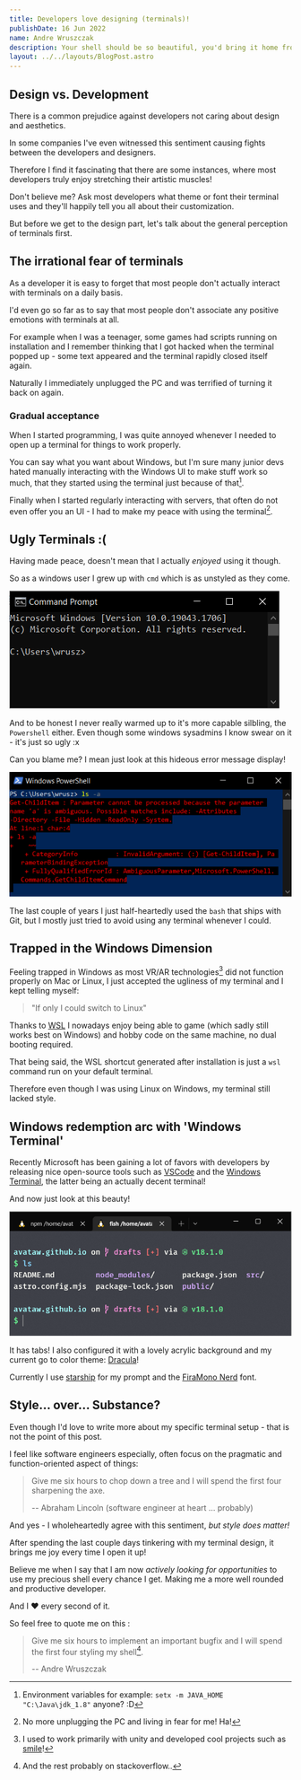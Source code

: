 ```yaml
---
title: Developers love designing (terminals)! 
publishDate: 16 Jun 2022
name: Andre Wruszczak
description: Your shell should be so beautiful, you'd bring it home from the beach.   
layout: ../../layouts/BlogPost.astro
---
```


## **Design vs. Development**

There is a common prejudice against developers not caring about design and aesthetics. 

In some companies I've even witnessed this sentiment causing fights between the developers and designers.

Therefore I find it fascinating that there are some instances, where most developers truly enjoy stretching their artistic muscles!

Don't believe me? Ask most developers what theme or font their terminal uses and they'll happily tell you all about their customization.

But before we get to the design part, let's talk about the general perception of terminals first.

## **The irrational fear of terminals**

As a developer it is easy to forget that most people don't actually interact with terminals on a daily basis.

I'd even go so far as to say that most people don't associate any positive emotions with terminals at all.

For example when I was a teenager, some games had scripts running on installation and I remember thinking that I got hacked when the terminal popped up - some text appeared and the terminal rapidly closed itself again.

Naturally I immediately unplugged the PC and was terrified of turning it back on again.

### Gradual acceptance

When I started programming, I was quite annoyed whenever I needed to open up a terminal for things to work properly.

You can say what you want about Windows, but I'm sure many junior devs hated manually interacting with the Windows UI to make stuff work so much, that they started using the terminal just because of that[^env].

Finally when I started regularly interacting with servers, that often do not even offer you an UI - I had to make my peace with using the terminal[^peace].

## **Ugly Terminals :(**

Having made peace, doesn't mean that I actually _enjoyed_ using it though.

So as a windows user I grew up with `cmd` which is as unstyled as they come.

![cmd](/assets/blog/terminal-design-matters/cmd.png)

And to be honest I never really warmed up to it's more capable silbling, the `Powershell` either.
Even though some windows sysadmins I know swear on it - it's just so ugly :x

Can you blame me? I mean just look at this hideous error message display!

![powershell](/assets/blog/terminal-design-matters/powershell.png)

The last couple of years I just half-heartedly used the `bash` that ships with Git, but I mostly just tried to avoid using any terminal whenever I could.

## **Trapped in the Windows Dimension**

Feeling trapped in Windows as most VR/AR technologies[^vrar] did not function properly on Mac or Linux, I just accepted the ugliness of my terminal and I kept telling myself:

> "If only I could switch to Linux" 


Thanks to [WSL](https://docs.microsoft.com/en-us/windows/wsl) I nowadays enjoy being able to game (which sadly still works best on Windows) and hobby code on the same machine, no dual booting required.

That being said, the WSL shortcut generated after installation is just a `wsl` command run on your default terminal.

Therefore even though I was using Linux on Windows, my terminal still lacked style. 

## **Windows redemption arc with 'Windows Terminal'**

Recently Microsoft has been gaining a lot of favors with developers by releasing nice open-source tools such as [VSCode](https://github.com/microsoft/vscode) and the [Windows Terminal](https://github.com/microsoft/terminal), the latter being an actually decent terminal!

And now just look at this beauty!

![windows-terminal](/assets/blog/terminal-design-matters/windows-terminal.png)

It has tabs! I also configured it with a lovely acrylic background and my current go to color theme: [Dracula](https://draculatheme.com/)!

Currently I use [starship](https://starship.rs/) for my prompt and the [FiraMono Nerd](https://github.com/ryanoasis/nerd-fonts) font. 

## **Style... over... Substance?**

Even though I'd love to write more about my specific terminal setup - that is not the point of this post.

I feel like software engineers especially, often focus on the pragmatic and function-oriented aspect of things:

> Give me six hours to chop down a tree and I will spend the first four sharpening the axe.
>
> -- Abraham Lincoln (software engineer at heart ... probably)

And yes - I wholeheartedly agree with this sentiment, 
*but style does matter!*

After spending the last couple days tinkering with my terminal design, it brings me joy every time I open it up!

Believe me when I say that I am now *actively looking for opportunities* to use my precious shell every chance I get. Making me a more well rounded and productive developer. 

And I ❤ every second of it.

So feel free to quote me on this :
> Give me six hours to implement an important bugfix and I will spend the first four styling my shell[^shell].   
>
> -- Andre Wruszczak 


[^env]: Environment variables for example: `setx -m JAVA_HOME "C:\Java\jdk_1.8"` anyone? :D
[^peace]: No more unplugging the PC and living in fear for me! Ha!
[^shell]: And the rest probably on stackoverflow..
[^vrar]: I used to work primarily with unity and developed cool projects such as [smile](https://michaelschranner.wixsite.com/smile)!